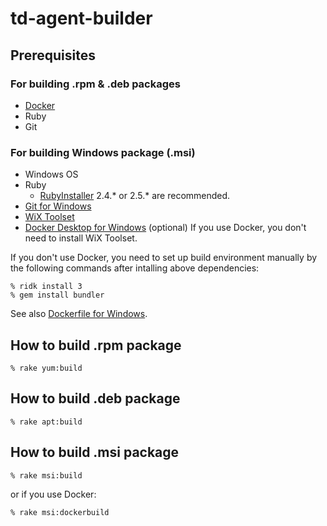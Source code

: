 # td-agent-builder

## Prerequisites

### For building .rpm & .deb packages

  * [Docker](https://docs.docker.com/install/)
  * Ruby
  * Git

### For building Windows package (.msi)

  * Windows OS
  * Ruby
    * [RubyInstaller](https://rubyinstaller.org/) 2.4.* or 2.5.* are recommended.
  * [Git for Windows](https://gitforwindows.org/)
  * [WiX Toolset](https://wixtoolset.org/)
  * [Docker Desktop for Windows](https://hub.docker.com/editions/community/docker-ce-desktop-windows) (optional)
    If you use Docker, you don't need to install WiX Toolset.

If you don't use Docker, you need to set up build environment manually by the following commands after intalling above dependencies:

```
% ridk install 3
% gem install bundler
```

See also [Dockerfile for Windows](td-agent/msi/Dockerfile).

## How to build .rpm package

```console
% rake yum:build
```

## How to build .deb package

```console
% rake apt:build
```

## How to build .msi package

```console
% rake msi:build
```

or if you use Docker:

```console
% rake msi:dockerbuild
```

